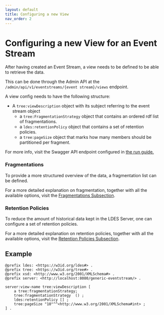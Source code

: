 ```yaml
---
layout: default
title: Configuring a new View
nav_order: 2
---
```


# Configuring a new View for an Event Stream

After having created an Event Stream, a view needs to be defined to be able to retrieve the data.

This can be done through the Admin API at the `/admin/api/v1/eventstreams/{event stream}/views` endpoint.

A view config needs to have the following structure:

* A `tree:viewDescription` object with its subject referring to the event stream object
  * a `tree:FragmentationStrategy` object that contains an ordered rdf list of fragmentations.
  * a `ldes:retentionPolicy` object that contains a set of retention policies.
  * a `tree:pageSize` object that marks how many members should be partitioned per fragment.

For more info, visit the Swagger API endpoint configured in [the run guide.](../how-to-run)

### Fragmentations

To provide a more structured overview of the data, a fragmentation list can be defined.

For a more detailed explanation on fragmentation, together with all the available options, 
visit the [Fragmentations Subsection](./fragmentations).

### Retention Policies

To reduce the amount of historical data kept in the LDES Server, one can configure a set of retention policies.

For a more detailed explanation on retention policies, together with all the available options,
visit the [Retention Policies Subsection](./retention-policies).

## Example

````turtle
@prefix ldes: <https://w3id.org/ldes#> .
@prefix tree: <https://w3id.org/tree#> .
@prefix xsd: <http://www.w3.org/2001/XMLSchema#> .
@prefix server: <http://localhost:8080/generic-eventstream/> .

server:view-name tree:viewDescription [
    a tree:fragmentationStrategy;
    tree:fragmentationStrategy  () ;
    ldes:retentionPolicy [] ;
    tree:pageSize "10"^^<http://www.w3.org/2001/XMLSchema#int> ;
] .
````

